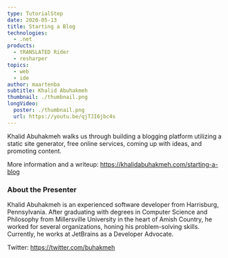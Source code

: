 ```yaml
---
type: TutorialStep
date: 2020-05-13
title: Starting a Blog
technologies:
  - .net
products:
  - tRANSLATED Rider
  - resharper
topics:
  - web
  - ide
author: maartenba
subtitle: Khalid Abuhakmeh
thumbnail: ./thumbnail.png
longVideo:
  poster: ./thumbnail.png
  url: https://youtu.be/qjTJI6jbc4s
---
```


Khalid Abuhakmeh walks us through building a blogging platform utilizing a static site generator, free online services, coming up with ideas, and promoting content.

More information and a writeup: https://khalidabuhakmeh.com/starting-a-blog

### About the Presenter

Khalid Abuhakmeh is an experienced software developer from Harrisburg, Pennsylvania. After graduating with degrees in Computer Science and Philosophy from Millersville University in the heart of Amish Country, he worked for several organizations, honing his problem-solving skills. Currently, he works at JetBrains as a Developer Advocate.

Twitter: https://twitter.com/buhakmeh